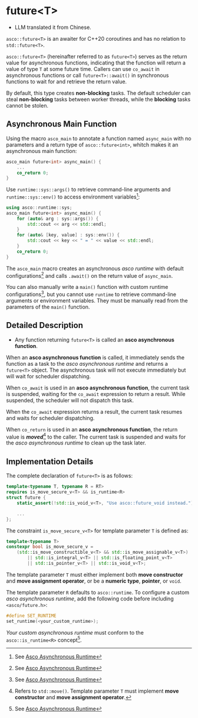 # future\<T\>

* LLM translated it from Chinese.

`asco::future<T>` is an awaiter for C++20 coroutines and has no relation to `std::future<T>`.

`asco::future<T>` (hereinafter referred to as `future<T>`) serves as the return value for asynchronous functions,
indicating that the function will return a value of type `T` at some future time.
Callers can use `co_await` in asynchronous functions
or call `future<T>::await()` in synchronous functions to wait for and retrieve the return value.

By default, this type creates **non-blocking** tasks.
The default scheduler can steal **non-blocking** tasks between worker threads, while
the **blocking** tasks cannot be stolen.

## Asynchronous Main Function

Using the macro `asco_main` to annotate a function named `async_main` with no parameters
and a return type of `asco::future<int>`, whitch makes it an asynchronous main function:

```c++
asco_main future<int> async_main() {
    ...
    co_return 0;
}
```

Use `runtime::sys::args()` to retrieve command-line arguments
and `runtime::sys::env()` to access environment variables[^1]:

```c++
using asco::runtime::sys;
asco_main future<int> async_main() {
    for (auto& arg : sys::args()) {
        std::cout << arg << std::endl;
    }
    for (auto& [key, value] : sys::env()) {
        std::cout << key << " = " << value << std::endl;
    }
    co_return 0;
}
```

The `asco_main` macro creates an asynchronous *asco runtime*
with default configurations[^1] and calls `.await()` on the return value of `async_main`.

You can also manually write a `main()` function with custom runtime configurations[^1],
but you cannot use `runtime` to retrieve command-line arguments or environment variables.
They must be manually read from the parameters of the `main()` function.

## Detailed Description

* Any function returning `future<T>` is called an **asco asynchronous function**.

When an **asco asynchronous function** is called, it immediately sends the function as a task
to the *asco asynchronous runtime* and returns a `future<T>` object.
The asynchronous task will not execute immediately but will wait for scheduler dispatching.

When `co_await` is used in an **asco asynchronous function**, the current task is suspended,
waiting for the `co_await` expression to return a result.
While suspended, the scheduler will not dispatch this task.

When the `co_await` expression returns a result,
the current task resumes and waits for scheduler dispatching.

When `co_return` is used in an **asco asynchronous function**,
the return value is ***moved***[^2] to the caller.
The current task is suspended and waits for the *asco asynchronous runtime* to clean up the task later.

## Implementation Details

The complete declaration of `future<T>` is as follows:

```c++
template<typename T, typename R = RT>
requires is_move_secure_v<T> && is_runtime<R>
struct future {
    static_assert(!std::is_void_v<T>, "Use asco::future_void instead.");

    ...
};
```

The constraint `is_move_secure_v<T>` for template parameter `T` is defined as:

```c++
template<typename T>
constexpr bool is_move_secure_v = 
    (std::is_move_constructible_v<T> && std::is_move_assignable_v<T>)
        || std::is_integral_v<T> || std::is_floating_point_v<T>
        || std::is_pointer_v<T> || std::is_void_v<T>;
```

The template parameter `T` must either implement both **move constructor** and **move assignment operator**,
or be a **numeric type**, **pointer**, or `void`.

The template parameter `R` defaults to `asco::runtime`. To configure a custom *asco asynchronous runtime*,
add the following code before including `<asco/future.h>`:

```c++
#define SET_RUNTIME
set_runtime(<your_custom_runtime>);
```

*Your custom asynchronous runtime* must conform to the `asco::is_runtime<R>` concept[^1].

[^1]: See [Asco Asynchronous Runtime](asco_async_runtime.md)
[^2]: Refers to `std::move()`. Template parameter `T` must implement **move constructor** and **move assignment operator**.
